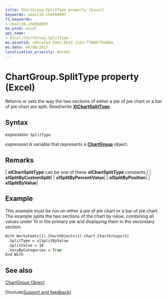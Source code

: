 ```yaml
---
title: ChartGroup.SplitType property (Excel)
keywords: vbaxl10.chm568097
f1_keywords:
- vbaxl10.chm568097
ms.prod: excel
api_name:
- Excel.ChartGroup.SplitType
ms.assetid: c65ca7a4-59b1-6b15-116a-f76007fbd4be
ms.date: 06/08/2017
localization_priority: Normal
---
```



# ChartGroup.SplitType property (Excel)

Returns or sets the way the two sections of either a pie of pie chart or a bar of pie chart are split. Read/write  **[XlChartSplitType](Excel.XlChartSplitType.md)**.


## Syntax

_expression_. `SplitType`

_expression_ A variable that represents a **[ChartGroup](Excel.ChartGroup(object).md)** object.


## Remarks





| **xlChartSplitType** can be one of these **xlChartSplitType** constants.|
| **xlSplitByCustomSplit**|
| **xlSplitByPercentValue**|
| **xlSplitByPosition**|
| **xlSplitByValue**|

## Example

This example must be run on either a pie of pie chart or a bar of pie chart. The example splits the two sections of the chart by value, combining all values under 10 in the primary pie and displaying them in the secondary section.


```vb
With Worksheets(1).ChartObjects(1).Chart.ChartGroups(1) 
 .SplitType = xlSplitByValue 
 .SplitValue = 10 
 .VaryByCategories = True 
End With
```


## See also


[ChartGroup Object](Excel.ChartGroup(object).md)

[!include[Support and feedback](~/includes/feedback-boilerplate.md)]